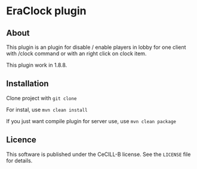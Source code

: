 # EraClock plugin

## About
This plugin is an plugin for disable / enable players in lobby for one client with /clock command or with an right click on clock item.

This plugin work in 1.8.8.

## Installation
Clone project with `git clone`

For instal, use `mvn clean install`

If you just want compile plugin for server use, use `mvn clean package`

## Licence
This software is published under the CeCILL-B license. See the `LICENSE` file for details.
